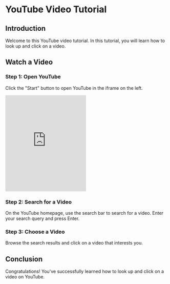 # YouTube Video Tutorial

## Introduction

Welcome to this YouTube video tutorial. In this tutorial, you will learn how to look up and click on a video.

## Watch a Video

### Step 1: Open YouTube

Click the "Start" button to open YouTube in the iframe on the left.

<iframe width="50%" height="300" src="https://www.youtube.com/embed/VIDEO_ID" frameborder="0" allowfullscreen></iframe>

### Step 2: Search for a Video

On the YouTube homepage, use the search bar to search for a video. Enter your search query and press Enter.

### Step 3: Choose a Video

Browse the search results and click on a video that interests you.

## Conclusion

Congratulations! You've successfully learned how to look up and click on a video on YouTube.

<!-- Replace VIDEO_ID in the iframe URL with the actual YouTube video ID you want to display. -->
